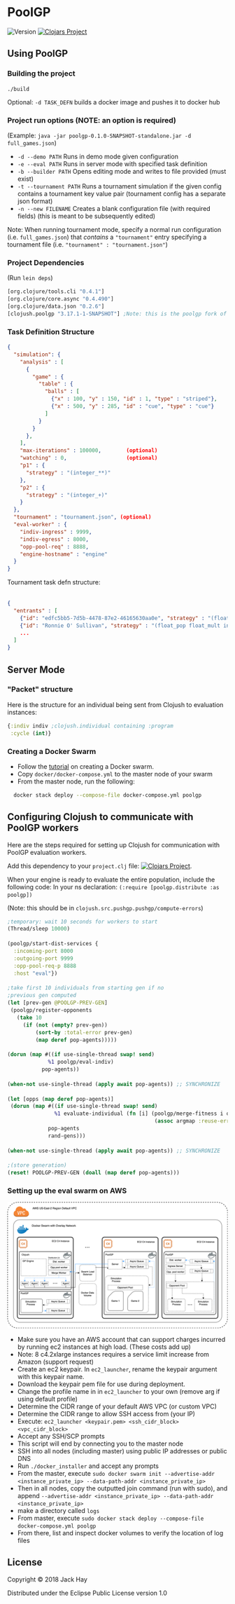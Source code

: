 # PoolGP

![Version](https://img.shields.io/badge/dynamic/json.svg?color=blue&label=PoolGP&query=tag_name&url=https%3A%2F%2Fapi.github.com%2Frepos%2FjackHay22%2Fpoolgp%2Freleases%2Flatest)
[![Clojars Project](https://img.shields.io/clojars/v/clojush.poolgp.svg)](https://clojars.org/clojush.poolgp)

## Using PoolGP

### Building the project
```
./build
```
Optional: `-d TASK_DEFN` builds a docker image and pushes it to docker hub

### Project run options (NOTE: an option is required)
(Example: `java -jar poolgp-0.1.0-SNAPSHOT-standalone.jar -d full_games.json`)
- `-d --demo PATH` Runs in demo mode given configuration
- `-e --eval PATH` Runs in server mode with specified task definition
- `-b --builder PATH` Opens editing mode and writes to file provided (must exist)
- `-t --tournament PATH` Runs a tournament simulation if the given config contains a tournament key value pair (tournament config has a separate json format)
- `-n --new FILENAME` Creates a blank configuration file (with required fields) (this is meant to be subsequently edited)

Note: When running tournament mode, specify a normal run configuration (i.e. `full_games.json`) that _contains_ a `"tournament"` entry specifying a tournament file (i.e. `"tournament" : "tournament.json"`)

### Project Dependencies
(Run `lein deps`)
```clojure
[org.clojure/tools.cli "0.4.1"]
[org.clojure/core.async "0.4.490"]
[org.clojure/data.json "0.2.6"]
[clojush.poolgp "3.17.1-1-SNAPSHOT"] ;Note: this is the poolgp fork of clojush and contains new functions
```

### Task Definition Structure

```json
{
  "simulation": {
    "analysis" : [
      {
        "game" : {
          "table" : {
            "balls" : [
              {"x" : 100, "y" : 150, "id" : 1, "type" : "striped"},
              {"x" : 500, "y" : 285, "id" : "cue", "type" : "cue"}
            ]
          }
        }
      },
    ],
    "max-iterations" : 100000,        (optional)
    "watching" : 0,                   (optional)
    "p1" : {
      "strategy" : "(integer_**)"
    },
    "p2" : {
      "strategy" : "(integer_+)"
    }
  },
  "tournament" : "tournament.json", (optional)
  "eval-worker" : {
    "indiv-ingress" : 9999,
    "indiv-egress" : 8000,
    "opp-pool-req" : 8888,
    "engine-hostname" : "engine"
  }
}
```

Tournament task defn structure:
```json

{
  "entrants" : [
    {"id": "edfc5bb5-7d5b-4478-87e2-46165630aa0e", "strategy" : "(float_pop integer_mult float_mult boolean_not...)"},
    {"id": "Ronnie O' Sullivan", "strategy" : "(float_pop float_mult integer_mult boolean_not...)"},
    ...
  ]
}
```

## Server Mode

### "Packet" structure
Here is the structure for an individual being sent from Clojush to
evaluation instances:
```clojure
{:indiv indiv ;clojush.individual containing :program
 :cycle (int)}
```

### Creating a Docker Swarm
- Follow the [tutorial](https://docs.docker.com/engine/swarm/swarm-tutorial/create-swarm/) on creating a Docker swarm.
- Copy `docker/docker-compose.yml` to the master node of your swarm
- From the master node, run the following:
```bash
  docker stack deploy --compose-file docker-compose.yml poolgp
```

## Configuring Clojush to communicate with PoolGP workers
Here are the steps required for setting up Clojush for communication with PoolGP evaluation workers.

Add this dependency to your `project.clj` file: [![Clojars Project](https://img.shields.io/clojars/v/poolgp.distribute.svg)](https://clojars.org/poolgp.distribute).

When your engine is ready to evaluate the entire population, include the following code:
In your ns declaration: `(:require [poolgp.distribute :as poolgp])`

(Note: this should be in `clojush.src.pushgp.pushgp/compute-errors`)

```clojure
;temporary: wait 10 seconds for workers to start
(Thread/sleep 10000)

(poolgp/start-dist-services {
  :incoming-port 8000
  :outgoing-port 9999
  :opp-pool-req-p 8888
  :host "eval"})

;take first 10 individuals from starting gen if no
;previous gen computed
(let [prev-gen @POOLGP-PREV-GEN]
 (poolgp/register-opponents
   (take 10
     (if (not (empty? prev-gen))
         (sort-by :total-error prev-gen)
         (map deref pop-agents)))))

(dorun (map #((if use-single-thread swap! send)
             %1 poolgp/eval-indiv)
           pop-agents))

(when-not use-single-thread (apply await pop-agents)) ;; SYNCHRONIZE

(let [opps (map deref pop-agents)]
 (dorun (map #((if use-single-thread swap! send)
               %1 evaluate-individual (fn [i] (poolgp/merge-fitness i opps)) %2
                                               (assoc argmap :reuse-errors false))
             pop-agents
             rand-gens)))

(when-not use-single-thread (apply await pop-agents)) ;; SYNCHRONIZE

;(store generation)
(reset! POOLGP-PREV-GEN (doall (map deref pop-agents)))
```

### Setting up the eval swarm on AWS

![Swarm Diagram](https://raw.githubusercontent.com/jackHay22/poolgp/master/docs/ec2_swarm_diagram.png)

- Make sure you have an AWS account that can support charges incurred by running ec2 instances at high load.  (These costs add up)
- Note: 8 c4.2xlarge instances requires a service limit increase from Amazon (support request)
- Create an ec2 keypair.  In `ec2_launcher`, rename the keypair argument with this keypair name.
- Download the keypair pem file for use during deployment.  
- Change the profile name in in `ec2_launcher` to your own (remove arg if using default profile)
- Determine the CIDR range of your default AWS VPC (or custom VPC)
- Determine the CIDR range to allow SSH access from (your IP)
- Execute: `ec2_launcher <keypair.pem> <ssh_cidr_block> <vpc_cidr_block>`
- Accept any SSH/SCP prompts
- This script will end by connecting you to the master node
- SSH into all nodes (including master) using public IP addresses or public DNS
- Run `./docker_installer` and accept any prompts
- From the master, execute `sudo docker swarm init --advertise-addr <instance_private_ip> --data-path-addr <instance_private_ip>`
- Then in all nodes, copy the outputted join command (run with sudo), and append `--advertise-addr <instance_private_ip> --data-path-addr <instance_private_ip>`
- make a directory called `logs`
- From master, execute `sudo docker stack deploy --compose-file docker-compose.yml poolgp`
- From there, list and inspect docker volumes to verify the location of log files

## License

Copyright © 2018 Jack Hay

Distributed under the Eclipse Public License version 1.0
